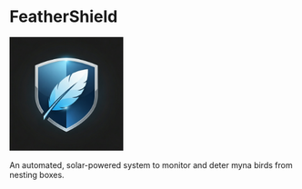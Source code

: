 # FeatherShield

<img src="./docs/assets/logo.png" alt="FeatherShield Logo" width="200"/>

An automated, solar-powered system to monitor and deter myna birds from nesting boxes.